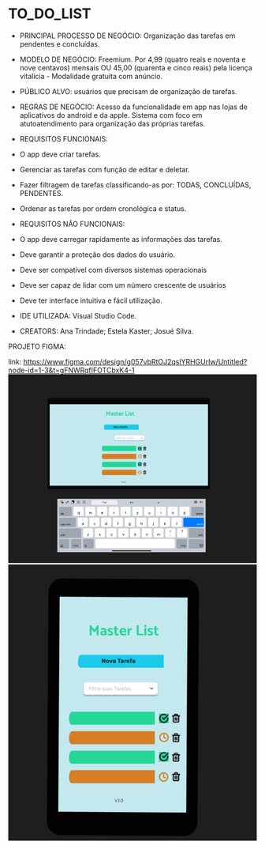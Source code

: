 # TO_DO_LIST

* PRINCIPAL PROCESSO DE NEGÓCIO: Organização das tarefas em pendentes e concluídas.

* MODELO DE NEGÓCIO: Freemium. Por 4,99 (quatro reais e noventa e nove centavos) mensais OU 45,00 (quarenta e cinco reais) pela licença vitalícia -  Modalidade gratuita com anúncio.

* PÚBLICO ALVO: usuários que precisam de organização de tarefas.

* REGRAS DE NEGÓCIO: Acesso da funcionalidade em app nas lojas de aplicativos do android e da apple. Sistema com foco em atutoatendimento para organização das próprias tarefas.

* REQUISITOS FUNCIONAIS:
* O app deve criar tarefas.
* Gerenciar as tarefas com função de editar e deletar.
* Fazer filtragem de tarefas classificando-as por: TODAS, CONCLUÍDAS, PENDENTES.
* Ordenar as tarefas por ordem cronológica e status.

* REQUISITOS NÃO FUNCIONAIS: 
* O app deve carregar rapidamente as informações das tarefas. 
* Deve garantir a proteção dos dados do usuário.
* Deve ser compatível com diversos sistemas operacionais 
* Deve ser capaz de lidar com um número crescente de usuários 
* Deve ter interface intuitiva e fácil utilização.

* IDE UTILIZADA: Visual Studio Code.

* CREATORS: Ana Trindade; Estela Kaster; Josué Silva.

PROJETO FIGMA: 

link: https://www.figma.com/design/g057vbRtOJ2qslYRHGUrIw/Untitled?node-id=1-3&t=gFNWRqfIFOTCbxK4-1
<img src="img/desktop.png" alt="projeto-desktop">
<img src="img/mobile.png" alt="projeto-mobile">


